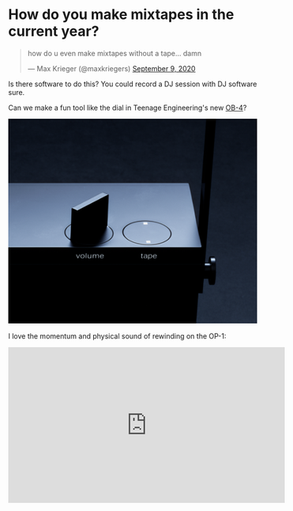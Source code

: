 # How do you make mixtapes in the current year?

<blockquote class="twitter-tweet"><p lang="en" dir="ltr">how do u even make mixtapes without a tape... damn</p>&mdash; Max Krieger (@maxkriegers) <a href="https://twitter.com/maxkriegers/status/1303818284962377728?ref_src=twsrc%5Etfw">September 9, 2020</a></blockquote> <script async src="https://platform.twitter.com/widgets.js" charset="utf-8"></script>

Is there software to do this? You could record a DJ session with DJ software sure.

Can we make a fun tool like the dial in Teenage Engineering's new [OB-4](https://teenage.engineering/products/ob-4)?

![](attachments/2021-01-29-01-44-53.png)

I love the momentum and physical sound of rewinding on the OP-1:

<iframe width="560" height="315" src="https://www.youtube.com/embed/gCA4I-yRbAs?start=12" frameborder="0" allow="accelerometer; autoplay; clipboard-write; encrypted-media; gyroscope; picture-in-picture" allowfullscreen></iframe>
